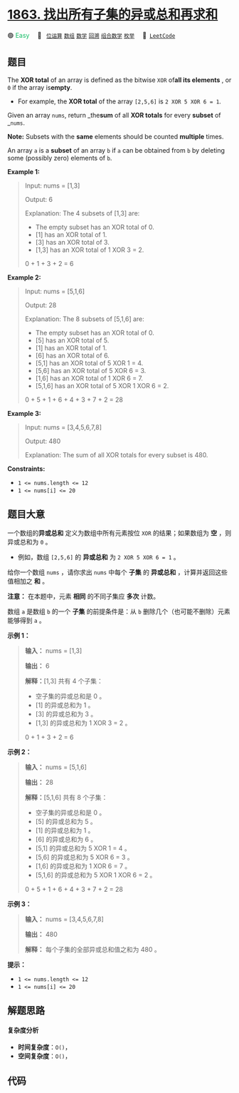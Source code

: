 # [1863. 找出所有子集的异或总和再求和](https://leetcode.com/problems/sum-of-all-subset-xor-totals)

🟢 <font color=#15bd66>Easy</font>&emsp; 🔖&ensp; [`位运算`](/leetcode/outline/tag/bit-manipulation.md) [`数组`](/leetcode/outline/tag/array.md) [`数学`](/leetcode/outline/tag/math.md) [`回溯`](/leetcode/outline/tag/backtracking.md) [`组合数学`](/leetcode/outline/tag/combinatorics.md) [`枚举`](/leetcode/outline/tag/enumeration.md)&emsp; 🔗&ensp;[`LeetCode`](https://leetcode.com/problems/sum-of-all-subset-xor-totals)


## 题目

The **XOR total** of an array is defined as the bitwise `XOR` of**all its
elements** , or `0` if the array is**empty**.

  * For example, the **XOR total** of the array `[2,5,6]` is `2 XOR 5 XOR 6 = 1`.

Given an array `nums`, return _the**sum** of all **XOR totals** for every
**subset** of _`nums`.

**Note:** Subsets with the **same** elements should be counted **multiple**
times.

An array `a` is a **subset** of an array `b` if `a` can be obtained from `b`
by deleting some (possibly zero) elements of `b`.



**Example 1:**

> Input: nums = [1,3]
> 
> Output: 6
> 
> Explanation: The 4 subsets of [1,3] are:
> - The empty subset has an XOR total of 0.
> - [1] has an XOR total of 1.
> - [3] has an XOR total of 3.
> - [1,3] has an XOR total of 1 XOR 3 = 2.
> 
> 0 + 1 + 3 + 2 = 6

**Example 2:**

> Input: nums = [5,1,6]
> 
> Output: 28
> 
> Explanation: The 8 subsets of [5,1,6] are:
> - The empty subset has an XOR total of 0.
> - [5] has an XOR total of 5.
> - [1] has an XOR total of 1.
> - [6] has an XOR total of 6.
> - [5,1] has an XOR total of 5 XOR 1 = 4.
> - [5,6] has an XOR total of 5 XOR 6 = 3.
> - [1,6] has an XOR total of 1 XOR 6 = 7.
> - [5,1,6] has an XOR total of 5 XOR 1 XOR 6 = 2.
> 
> 0 + 5 + 1 + 6 + 4 + 3 + 7 + 2 = 28

**Example 3:**

> Input: nums = [3,4,5,6,7,8]
> 
> Output: 480
> 
> Explanation: The sum of all XOR totals for every subset is 480.

**Constraints:**

  * `1 <= nums.length <= 12`
  * `1 <= nums[i] <= 20`


## 题目大意

一个数组的**异或总和** 定义为数组中所有元素按位 `XOR` 的结果；如果数组为 **空** ，则异或总和为 `0` 。

  * 例如，数组 `[2,5,6]` 的 **异或总和** 为 `2 XOR 5 XOR 6 = 1` 。

给你一个数组 `nums` ，请你求出 `nums` 中每个 **子集** 的 **异或总和** ，计算并返回这些值相加之 **和** 。

**注意：** 在本题中，元素 **相同** 的不同子集应 **多次** 计数。

数组 `a` 是数组 `b` 的一个 **子集** 的前提条件是：从 `b` 删除几个（也可能不删除）元素能够得到 `a` 。

**示例 1：**

> 
> 
> 
> 
> 
> **输入：** nums = [1,3]
> 
> **输出：** 6
> 
> **解释：**[1,3] 共有 4 个子集：
> - 空子集的异或总和是 0 。
> - [1] 的异或总和为 1 。
> - [3] 的异或总和为 3 。
> - [1,3] 的异或总和为 1 XOR 3 = 2 。
> 
> 0 + 1 + 3 + 2 = 6
> 
> 

**示例 2：**

> 
> 
> 
> 
> 
> **输入：** nums = [5,1,6]
> 
> **输出：** 28
> 
> **解释：**[5,1,6] 共有 8 个子集：
> - 空子集的异或总和是 0 。
> - [5] 的异或总和为 5 。
> - [1] 的异或总和为 1 。
> - [6] 的异或总和为 6 。
> - [5,1] 的异或总和为 5 XOR 1 = 4 。
> - [5,6] 的异或总和为 5 XOR 6 = 3 。
> - [1,6] 的异或总和为 1 XOR 6 = 7 。
> - [5,1,6] 的异或总和为 5 XOR 1 XOR 6 = 2 。
> 
> 0 + 5 + 1 + 6 + 4 + 3 + 7 + 2 = 28
> 
> 

**示例 3：**

> 
> 
> 
> 
> 
> **输入：** nums = [3,4,5,6,7,8]
> 
> **输出：** 480
> 
> **解释：** 每个子集的全部异或总和值之和为 480 。
> 
> 

**提示：**

  * `1 <= nums.length <= 12`
  * `1 <= nums[i] <= 20`


## 解题思路

#### 复杂度分析

- **时间复杂度**：`O()`，
- **空间复杂度**：`O()`，

## 代码

```javascript

```